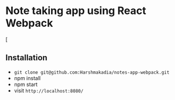 # Note taking app using React Webpack

[
## Installation

* `git clone git@github.com:Harshmakadia/notes-app-webpack.git`
* npm install
* npm start
* visit `http://localhost:8080/`
